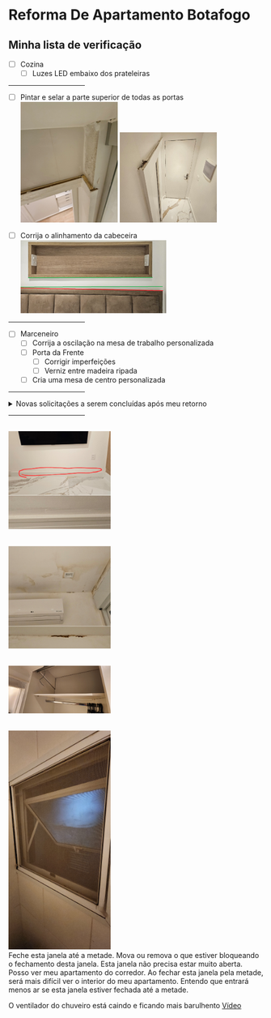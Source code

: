 # Reforma De Apartamento Botafogo

## Minha lista de verificação

- [ ] Cozina
  - [ ] Luzes LED embaixo dos prateleiras

<hr width="30%">

- [ ] Pintar e selar a parte superior de todas as portas
  <br><img src=fotos/Screenshot_20231021_171039_Gallery.jpg height=40% width=40%>
      <img src=fotos/Screenshot_20231021_171051_Gallery.jpg height=40% width=40%>

- [ ] Corrija o alinhamento da cabeceira
  <br><img src=fotos/Correct_Headboard_alignment.jpg height=60% width=60%>

<hr width="30%">

- [ ] Marceneiro
  - [ ] Corrija a oscilação na mesa de trabalho personalizada
  - [ ] Porta da Frente
    - [ ] Corrigir imperfeições
    - [ ] Verniz entre madeira ripada
  - [ ] Cria uma mesa de centro personalizada

<hr width="30%">

<details>
  <summary>Novas solicitações a serem concluídas após meu retorno</summary>

- [ ] Conclua o espaço atrás da grade no espaço de rastejamento, incluindo a instalação do terceiro plugue dos EUA dentro

</details>

<hr width="30%">

<br><img src=fotos/IMG_20231024_113100.jpg height=40% width=40%>

<br><img src=fotos/IMG_20231023_053952.jpg height=40% width=40%>

<br><img src=fotos/20231024_153802.jpg height=40% width=40%>

<br><img src=fotos/20231024_160418.jpg height=40% width=40%><br>
Feche esta janela até a metade. Mova ou remova o que estiver bloqueando o fechamento desta janela. Esta janela não precisa estar muito aberta. Posso ver meu apartamento do corredor. Ao fechar esta janela pela metade, será mais difícil ver o interior do meu apartamento. Entendo que entrará menos ar se esta janela estiver fechada até a metade.



O ventilador do chuveiro está caindo e ficando mais barulhento
<a href="fotos/20231024_193611.mp4">Vídeo</a>
